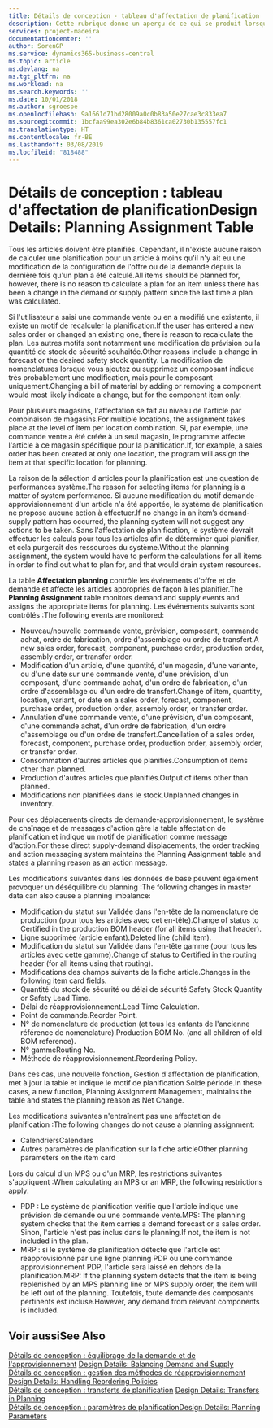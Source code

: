 ```yaml
---
title: Détails de conception - tableau d'affectation de planification | Microsoft Docs
description: Cette rubrique donne un aperçu de ce qui se produit lorsque vous modifiez la planification d'un article.
services: project-madeira
documentationcenter: ''
author: SorenGP
ms.service: dynamics365-business-central
ms.topic: article
ms.devlang: na
ms.tgt_pltfrm: na
ms.workload: na
ms.search.keywords: ''
ms.date: 10/01/2018
ms.author: sgroespe
ms.openlocfilehash: 9a1661d71bd28009a0c0b83a50e27cae3c833ea7
ms.sourcegitcommit: 1bcfaa99ea302e6b84b8361ca02730b135557fc1
ms.translationtype: HT
ms.contentlocale: fr-BE
ms.lasthandoff: 03/08/2019
ms.locfileid: "818488"
---
```

# <a name="design-details-planning-assignment-table"></a><span data-ttu-id="617b7-103">Détails de conception : tableau d'affectation de planification</span><span class="sxs-lookup"><span data-stu-id="617b7-103">Design Details: Planning Assignment Table</span></span>
<span data-ttu-id="617b7-104">Tous les articles doivent être planifiés. Cependant, il n'existe aucune raison de calculer une planification pour un article à moins qu'il n'y ait eu une modification de la configuration de l'offre ou de la demande depuis la dernière fois qu'un plan a été calculé.</span><span class="sxs-lookup"><span data-stu-id="617b7-104">All items should be planned for, however, there is no reason to calculate a plan for an item unless there has been a change in the demand or supply pattern since the last time a plan was calculated.</span></span>  

<span data-ttu-id="617b7-105">Si l'utilisateur a saisi une commande vente ou en a modifié une existante, il existe un motif de recalculer la planification.</span><span class="sxs-lookup"><span data-stu-id="617b7-105">If the user has entered a new sales order or changed an existing one, there is reason to recalculate the plan.</span></span> <span data-ttu-id="617b7-106">Les autres motifs sont notamment une modification de prévision ou la quantité de stock de sécurité souhaitée.</span><span class="sxs-lookup"><span data-stu-id="617b7-106">Other reasons include a change in forecast or the desired safety stock quantity.</span></span> <span data-ttu-id="617b7-107">La modification de nomenclatures lorsque vous ajoutez ou supprimez un composant indique très probablement une modification, mais pour le composant uniquement.</span><span class="sxs-lookup"><span data-stu-id="617b7-107">Changing a bill of material by adding or removing a component would most likely indicate a change, but for the component item only.</span></span>  

<span data-ttu-id="617b7-108">Pour plusieurs magasins, l'affectation se fait au niveau de l'article par combinaison de magasins.</span><span class="sxs-lookup"><span data-stu-id="617b7-108">For multiple locations, the assignment takes place at the level of item per location combination.</span></span> <span data-ttu-id="617b7-109">Si, par exemple, une commande vente a été créée à un seul magasin, le programme affecte l'article à ce magasin spécifique pour la planification.</span><span class="sxs-lookup"><span data-stu-id="617b7-109">If, for example, a sales order has been created at only one location, the program will assign the item at that specific location for planning.</span></span>  

<span data-ttu-id="617b7-110">La raison de la sélection d'articles pour la planification est une question de performances système.</span><span class="sxs-lookup"><span data-stu-id="617b7-110">The reason for selecting items for planning is a matter of system performance.</span></span> <span data-ttu-id="617b7-111">Si aucune modification du motif demande-approvisionnement d'un article n'a été apportée, le système de planification ne propose aucune action à effectuer.</span><span class="sxs-lookup"><span data-stu-id="617b7-111">If no change in an item’s demand-supply pattern has occurred, the planning system will not suggest any actions to be taken.</span></span> <span data-ttu-id="617b7-112">Sans l'affectation de planification, le système devrait effectuer les calculs pour tous les articles afin de déterminer quoi planifier, et cela purgerait des ressources du système.</span><span class="sxs-lookup"><span data-stu-id="617b7-112">Without the planning assignment, the system would have to perform the calculations for all items in order to find out what to plan for, and that would drain system resources.</span></span>  

<span data-ttu-id="617b7-113">La table **Affectation planning** contrôle les événements d'offre et de demande et affecte les articles appropriés de façon à les planifier.</span><span class="sxs-lookup"><span data-stu-id="617b7-113">The **Planning Assignment** table monitors demand and supply events and assigns the appropriate items for planning.</span></span> <span data-ttu-id="617b7-114">Les événements suivants sont contrôlés :</span><span class="sxs-lookup"><span data-stu-id="617b7-114">The following events are monitored:</span></span>  

* <span data-ttu-id="617b7-115">Nouveau/nouvelle commande vente, prévision, composant, commande achat, ordre de fabrication, ordre d'assemblage ou ordre de transfert.</span><span class="sxs-lookup"><span data-stu-id="617b7-115">A new sales order, forecast, component, purchase order, production order, assembly order, or transfer order.</span></span>  
* <span data-ttu-id="617b7-116">Modification d'un article, d'une quantité, d'un magasin, d'une variante, ou d'une date sur une commande vente, d'une prévision, d'un composant, d'une commande achat, d'un ordre de fabrication, d'un ordre d'assemblage ou d'un ordre de transfert.</span><span class="sxs-lookup"><span data-stu-id="617b7-116">Change of item, quantity, location, variant, or date on a sales order, forecast, component, purchase order, production order, assembly order, or transfer order.</span></span>  
* <span data-ttu-id="617b7-117">Annulation d'une commande vente, d'une prévision, d'un composant, d'une commande achat, d'un ordre de fabrication, d'un ordre d'assemblage ou d'un ordre de transfert.</span><span class="sxs-lookup"><span data-stu-id="617b7-117">Cancellation of a sales order, forecast, component, purchase order, production order, assembly order, or transfer order.</span></span>  
* <span data-ttu-id="617b7-118">Consommation d'autres articles que planifiés.</span><span class="sxs-lookup"><span data-stu-id="617b7-118">Consumption of items other than planned.</span></span>  
* <span data-ttu-id="617b7-119">Production d'autres articles que planifiés.</span><span class="sxs-lookup"><span data-stu-id="617b7-119">Output of items other than planned.</span></span>  
* <span data-ttu-id="617b7-120">Modifications non planifiées dans le stock.</span><span class="sxs-lookup"><span data-stu-id="617b7-120">Unplanned changes in inventory.</span></span>  

<span data-ttu-id="617b7-121">Pour ces déplacements directs de demande-approvisionnement, le système de chaînage et de messages d'action gère la table affectation de planification et indique un motif de planification comme message d'action.</span><span class="sxs-lookup"><span data-stu-id="617b7-121">For these direct supply-demand displacements, the order tracking and action messaging system maintains the Planning Assignment table and states a planning reason as an action message.</span></span>  

<span data-ttu-id="617b7-122">Les modifications suivantes dans les données de base peuvent également provoquer un déséquilibre du planning :</span><span class="sxs-lookup"><span data-stu-id="617b7-122">The following changes in master data can also cause a planning imbalance:</span></span>  

* <span data-ttu-id="617b7-123">Modification du statut sur Validée dans l'en-tête de la nomenclature de production (pour tous les articles avec cet en-tête).</span><span class="sxs-lookup"><span data-stu-id="617b7-123">Change of status to Certified in the production BOM header (for all items using that header).</span></span>  
* <span data-ttu-id="617b7-124">Ligne supprimée (article enfant).</span><span class="sxs-lookup"><span data-stu-id="617b7-124">Deleted line (child item).</span></span>  
* <span data-ttu-id="617b7-125">Modification du statut sur Validée dans l'en-tête gamme (pour tous les articles avec cette gamme).</span><span class="sxs-lookup"><span data-stu-id="617b7-125">Change of status to Certified in the routing header (for all items using that routing).</span></span>  
* <span data-ttu-id="617b7-126">Modifications des champs suivants de la fiche article.</span><span class="sxs-lookup"><span data-stu-id="617b7-126">Changes in the following item card fields.</span></span>  
* <span data-ttu-id="617b7-127">Quantité du stock de sécurité ou délai de sécurité.</span><span class="sxs-lookup"><span data-stu-id="617b7-127">Safety Stock Quantity or Safety Lead Time.</span></span>  
* <span data-ttu-id="617b7-128">Délai de réapprovisionnement.</span><span class="sxs-lookup"><span data-stu-id="617b7-128">Lead Time Calculation.</span></span>  
* <span data-ttu-id="617b7-129">Point de commande.</span><span class="sxs-lookup"><span data-stu-id="617b7-129">Reorder Point.</span></span>  
* <span data-ttu-id="617b7-130">N° de nomenclature de production (et tous les enfants de l'ancienne référence de nomenclature).</span><span class="sxs-lookup"><span data-stu-id="617b7-130">Production BOM No. (and all children of old BOM reference).</span></span>  
* <span data-ttu-id="617b7-131">N° gamme</span><span class="sxs-lookup"><span data-stu-id="617b7-131">Routing No.</span></span>  
* <span data-ttu-id="617b7-132">Méthode de réapprovisionnement.</span><span class="sxs-lookup"><span data-stu-id="617b7-132">Reordering Policy.</span></span>  

<span data-ttu-id="617b7-133">Dans ces cas, une nouvelle fonction, Gestion d'affectation de planification, met à jour la table et indique le motif de planification Solde période.</span><span class="sxs-lookup"><span data-stu-id="617b7-133">In these cases, a new function, Planning Assignment Management, maintains the table and states the planning reason as Net Change.</span></span>  

<span data-ttu-id="617b7-134">Les modifications suivantes n'entraînent pas une affectation de planification :</span><span class="sxs-lookup"><span data-stu-id="617b7-134">The following changes do not cause a planning assignment:</span></span>  

* <span data-ttu-id="617b7-135">Calendriers</span><span class="sxs-lookup"><span data-stu-id="617b7-135">Calendars</span></span>  
* <span data-ttu-id="617b7-136">Autres paramètres de planification sur la fiche article</span><span class="sxs-lookup"><span data-stu-id="617b7-136">Other planning parameters on the item card</span></span>  

<span data-ttu-id="617b7-137">Lors du calcul d'un MPS ou d'un MRP, les restrictions suivantes s'appliquent :</span><span class="sxs-lookup"><span data-stu-id="617b7-137">When calculating an MPS or an MRP, the following restrictions apply:</span></span>  

* <span data-ttu-id="617b7-138">PDP : Le système de planification vérifie que l'article indique une prévision de demande ou une commande vente.</span><span class="sxs-lookup"><span data-stu-id="617b7-138">MPS: The planning system checks that the item carries a demand forecast or a sales order.</span></span> <span data-ttu-id="617b7-139">Sinon, l'article n'est pas inclus dans le planning.</span><span class="sxs-lookup"><span data-stu-id="617b7-139">If not, the item is not included in the plan.</span></span>  
* <span data-ttu-id="617b7-140">MRP : si le système de planification détecte que l'article est réapprovisionné par une ligne planning PDP ou une commande approvisionnement PDP, l'article sera laissé en dehors de la planification.</span><span class="sxs-lookup"><span data-stu-id="617b7-140">MRP: If the planning system detects that the item is being replenished by an MPS planning line or MPS supply order, the item will be left out of the planning.</span></span> <span data-ttu-id="617b7-141">Toutefois, toute demande des composants pertinents est incluse.</span><span class="sxs-lookup"><span data-stu-id="617b7-141">However, any demand from relevant components is included.</span></span>  

## <a name="see-also"></a><span data-ttu-id="617b7-142">Voir aussi</span><span class="sxs-lookup"><span data-stu-id="617b7-142">See Also</span></span>  
<span data-ttu-id="617b7-143">[Détails de conception : équilibrage de la demande et de l'approvisionnement](design-details-balancing-demand-and-supply.md) </span><span class="sxs-lookup"><span data-stu-id="617b7-143">[Design Details: Balancing Demand and Supply](design-details-balancing-demand-and-supply.md) </span></span>  
<span data-ttu-id="617b7-144">[Détails de conception : gestion des méthodes de réapprovisionnement](design-details-handling-reordering-policies.md) </span><span class="sxs-lookup"><span data-stu-id="617b7-144">[Design Details: Handling Reordering Policies](design-details-handling-reordering-policies.md) </span></span>  
<span data-ttu-id="617b7-145">[Détails de conception : transferts de planification](design-details-transfers-in-planning.md) </span><span class="sxs-lookup"><span data-stu-id="617b7-145">[Design Details: Transfers in Planning](design-details-transfers-in-planning.md) </span></span>  
[<span data-ttu-id="617b7-146">Détails de conception : paramètres de planification</span><span class="sxs-lookup"><span data-stu-id="617b7-146">Design Details: Planning Parameters</span></span>](design-details-planning-parameters.md)  
